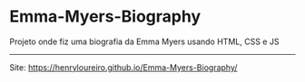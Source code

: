 # Emma-Myers-Biography
Projeto onde fiz uma biografia da Emma Myers usando HTML, CSS e JS

---

Site: https://henryloureiro.github.io/Emma-Myers-Biography/
